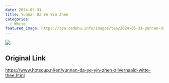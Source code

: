 ```yaml
---
date: 2024-05-31
title: Yunnan Da Ye Yin Zhen
categories:
  - White
featured_image: https://tea.dedunu.info/images/tea/2024-05-31-yunnan-da-ye-yin-zhen-1.jpeg
---
```


![](https://tea.dedunu.info/images/tea/2024-05-31-yunnan-da-ye-yin-zhen-2.jpeg)

## Original Link

<https://www.hotsoup.nl/en/yunnan-da-ye-yin-zhen-zilvernaald-witte-thee.html>
